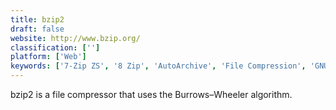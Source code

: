 ```yaml
---
title: bzip2
draft: false 
website: http://www.bzip.org/
classification: ['']
platform: ['Web']
keywords: ['7-Zip ZS', '8 Zip', 'AutoArchive', 'File Compression', 'GNU tar', 'IZArc', 'Info-ZIP', 'LZ4', 'PKZIP', 'PeaZip', 'VeraCrypt', 'WinRAR', 'WinZip', 'XZ Utils', 'gzip', 'unp']
---
```

bzip2 is a file compressor that uses the Burrows–Wheeler algorithm.